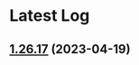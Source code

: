 # Latest Log 

## [1.26.17](https://github.com/alibaba-fusion/next/compare/1.26.16...1.26.17) (2023-04-19)


